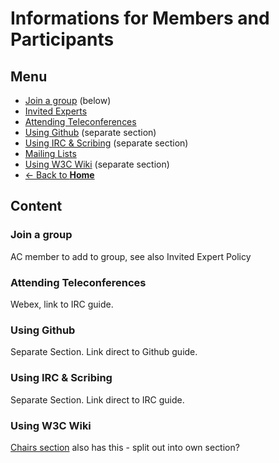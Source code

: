 # Informations for Members and Participants
## Menu
* [Join a group](#) (below)
* [Invited Experts](invited_experts.md)
* [Attending Teleconferences](teleconfs.md)
* [Using Github](#) (separate section)
* [Using IRC & Scribing](#) (separate section)
* [Mailing Lists](mailing_lists.md)
* [Using W3C Wiki](#) (separate section)
* [<- Back to **Home**](../index.md#)

## Content
### Join a group 
AC member to add to group, see also Invited Expert Policy

### Attending Teleconferences
Webex, link to IRC guide.

### Using Github
Separate Section. Link direct to Github guide.

### Using IRC & Scribing
Separate Section. Link direct to IRC guide.

### Using W3C Wiki
[Chairs section](../chairs/tools.md#) also has this - split out into own section?
